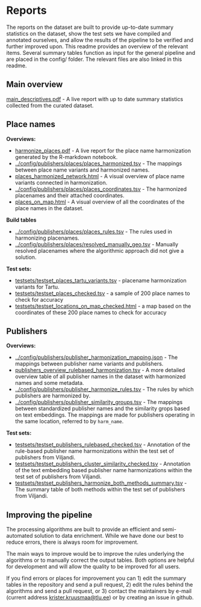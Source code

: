 # Reports

The reports on the dataset are built to provide up-to-date summary statistics on the dataset, show the test sets we have compiled and annotated ourselves, and allow the results of the pipeline to be verified and further improved upon. This readme provides an overview of the relevant items. Several summary tables function as input for the general pipeline and are placed in the config/ folder. The relevant files are also linked in this readme.

## Main overview

[main_descriptives.pdf](main_descriptives.pdf) - A live report with up to date summary statistics collected from the curated dataset.

## Place names

**Overviews:**
- [harmonize_places.pdf](harmonize_places.pdf) - A live report for the place name harmonization generated by the R-markdown notebook.
- [../config/publishers/places/places_harmonized.tsv](../config/publishers/places/places_harmonized.tsv) - The mappings between place name variants and harmonized names.
- [places_harmonized_network.html](places_harmonized_network.html) - A visual overview of place name variants connected in harmonization.
- [../config/publishers/places/places_coordinates.tsv](../config/publishers/places/places_coordinates.tsv) - The harmonized placenames and their attached coordinates.
- [places_on_map.html](places_on_map.html) - A visual overview of all the coordinates of the place names in the dataset.          

**Build tables**
- [../config/publishers/places/places_rules.tsv](../config/publishers/places/places_rules.tsv) - The rules used in harmonizing placenames.
- [../config/publishers/places/resolved_manually_geo.tsv](../config/publishers/places/resolved_manually_geo.tsv) - Manually resolved placenames where the algorithmic approach did not give a solution.
                 
**Test sets:**
- [testsets/testset_places_tartu_variants.tsv](testsets/testset_places_tartu_variants.tsv) - placename harmonization variants for Tartu.
- [testsets/testset_places_checked.tsv](testsets/testset_places_checked.tsv) - a sample of 200 place names to check for accuracy
- [testsets/testset_locations_on_map_checked.html](testsets/testset_locations_on_map_checked.html) - a map based on the coordinates of these 200 place names to check for accuracy

## Publishers

**Overviews:**
- [../config/publishers/publisher_harmonization_mapping.json](../config/publishers/publisher_harmonization_mapping.json) - The mappings between publisher name variants and publishers.
- [publishers_overview_rulebased_harmonization.tsv](publishers_overview_rulebased_harmonization.tsv) - A more detailed overview table of all publisher names in the dataset with harmonized names and some metadata.
- [../config/publishers/publisher_harmonize_rules.tsv](../config/publishers/publisher_harmonize_rules.tsv) - The rules by which publishers are harmonized by.
- [../config/publishers/publisher_similarity_groups.tsv](../config/publishers/publisher_similarity_groups.tsv) - The mappings between standardized publisher names and the similarity grops based on text embeddings. The mappings are made for publishers operating in the same location, referred to by `harm_name`.

**Test sets:**
- [testsets/testset_publishers_rulebased_checked.tsv](testsets/testset_publishers_rulebased_checked.tsv) - Annotation of the rule-based publisher name harmonizations within the test set of publishers from Viljandi.
- [testsets/testset_publishers_cluster_similarity_checked.tsv](testsets/testset_publishers_cluster_similarity_checked.tsv) - Annotation of the text embedding based publisher name harmonizations within the test set of publishers from Viljandi.
- [testsets/testset_publishers_harmonize_both_methods_summary.tsv](testsets/testset_publishers_harmonize_both_methods_summary.tsv) - The summary table of both methods within the test set of publishers from Viljandi.


## Improving the pipeline

The processing algorithms are built to provide an efficient and semi-automated solution to data enrichment. While we have done our best to reduce errors, there is always room for improvement.

The main ways to improve would be to improve the rules underlying the algorithms or to manually correct the output tables. Both options are helpful for development and will allow the quality to be improved for all users.

If you find errors or places for improvement you can 1) edit the summary tables in the repository and send a pull request, 2) edit the rules behind the algorithms and send a pull request, or 3) contact the maintainers by e-mail (current address krister.kruusmaa@tlu.ee) or by creating an issue in github.

